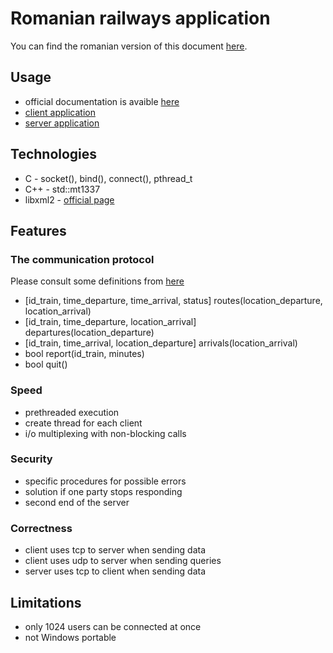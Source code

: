 # Romanian railways application

You can find the romanian version of this document [here](./docs/README_RO.md).

## Usage

- official documentation is avaible [here](./docs/rr_raport.pdf)
- [client application](./client.c)
- [server application](./server.c)

## Technologies

- C - socket(), bind(), connect(), pthread_t
- C++ - std::mt1337
- libxml2 - [official page](https://gitlab.gnome.org/GNOME/libxml2)

## Features

### The communication protocol

Please consult some definitions from [here](./docs/brainstorm.md)

- [id_train, time_departure, time_arrival, status] routes(location_departure, location_arrival)
- [id_train, time_departure, location_arrival] departures(location_departure)
- [id_train, time_arrival, location_departure] arrivals(location_arrival)
- bool report(id_train, minutes)
- bool quit()

### Speed
	
- prethreaded execution
- create thread for each client
- i/o multiplexing with non-blocking calls

### Security

- specific procedures for possible errors
- solution if one party stops responding
- second end of the server

### Correctness

- client uses tcp to server when sending data
- client uses udp to server when sending queries
- server uses tcp to client when sending data

## Limitations

- only 1024 users can be connected at once
- not Windows portable
